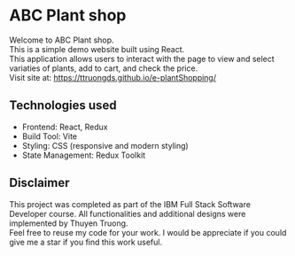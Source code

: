 # ABC Plant shop
Welcome to ABC Plant shop. <br>
This is a simple demo website built using React. <br>
This application allows users to interact with the page to view and select variaties of plants, add to cart, and check the price. <br>
Visit site at: https://ttruongds.github.io/e-plantShopping/

## Technologies used
- Frontend: React, Redux
- Build Tool: Vite
- Styling: CSS (responsive and modern styling)
- State Management: Redux Toolkit

## Disclaimer
This project was completed as part of the IBM Full Stack Software Developer course. All functionalities and additional designs were implemented by Thuyen Truong. <br>
Feel free to reuse my code for your work. I would be appreciate if you could give me a star if you find this work useful. 
